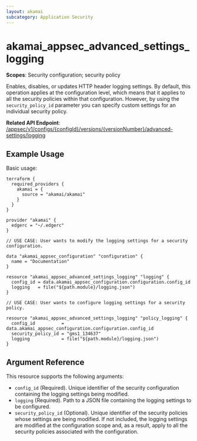 ```yaml
---
layout: akamai
subcategory: Application Security
---
```


# akamai_appsec_advanced_settings_logging

**Scopes**: Security configuration; security policy

Enables, disables, or updates HTTP header logging settings.
By default, this operation applies at the configuration level, which means that it applies to all the security policies within that configuration.
However, by using the `security_policy_id` parameter you can specify custom settings for an individual security policy.

**Related API Endpoint**: [/appsec/v1/configs/{configId}/versions/{versionNumber}/advanced-settings/logging](https://techdocs.akamai.com/application-security/reference/put-policies-logging)

## Example Usage

Basic usage:

```
terraform {
  required_providers {
    akamai = {
      source = "akamai/akamai"
    }
  }
}

provider "akamai" {
  edgerc = "~/.edgerc"
}

// USE CASE: User wants to modify the logging settings for a security configuration.

data "akamai_appsec_configuration" "configuration" {
  name = "Documentation"
}

resource "akamai_appsec_advanced_settings_logging" "logging" {
  config_id = data.akamai_appsec_configuration.configuration.config_id
  logging   = file("${path.module}/logging.json")
}

// USE CASE: User wants to configure logging settings for a security policy.

resource "akamai_appsec_advanced_settings_logging" "policy_logging" {
  config_id          = data.akamai_appsec_configuration.configuration.config_id
  security_policy_id = "gms1_134637"
  logging            = file("${path.module}/logging.json")
}
```

## Argument Reference

This resource supports the following arguments:

- `config_id` (Required). Unique identifier of the security configuration containing the logging settings being modified.
- `logging` (Required). Path to a JSON file containing the logging settings to be configured. 
- `security_policy_id` (Optional). Unique identifier of the security policies whose settings are being modified. If not included, the logging settings are modified at the configuration scope and, as a result, apply to all the security policies associated with the configuration.